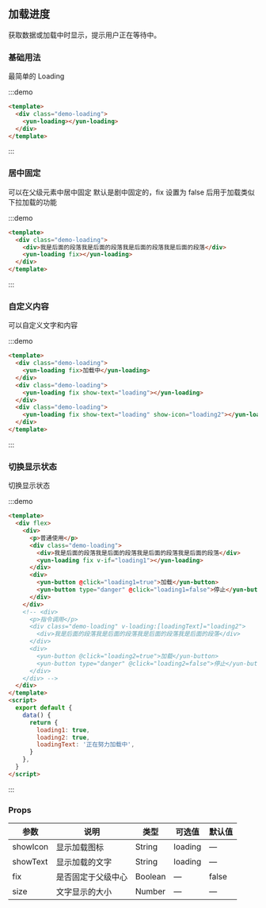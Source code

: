 ## 加载进度

获取数据或加载中时显示，提示用户正在等待中。

### 基础用法

最简单的 Loading

:::demo

```html
<template>
  <div class="demo-loading">
    <yun-loading></yun-loading>
  </div>
</template>
```

:::

### 居中固定

可以在父级元素中居中固定 默认是剧中固定的，fix 设置为 false 后用于加载类似下拉加载的功能

:::demo

```html
<template>
  <div class="demo-loading">
    <div>我是后面的段落我是后面的段落我是后面的段落我是后面的段落</div>
    <yun-loading fix></yun-loading>
  </div>
</template>
```

:::

### 自定义内容

可以自定义文字和内容

:::demo

```html
<template>
  <div class="demo-loading">
    <yun-loading fix>加载中</yun-loading>
  </div>
  <div class="demo-loading">
    <yun-loading fix show-text="loading"></yun-loading>
  </div>
  <div class="demo-loading">
    <yun-loading fix show-text="loading" show-icon="loading2"></yun-loading>
  </div>
</template>
```

:::

### 切换显示状态

切换显示状态

:::demo

```html
<template>
  <div flex>
    <div>
      <p>普通使用</p>
      <div class="demo-loading">
        <div>我是后面的段落我是后面的段落我是后面的段落我是后面的段落</div>
        <yun-loading fix v-if="loading1"></yun-loading>
      </div>
      <div>
        <yun-button @click="loading1=true">加载</yun-button>
        <yun-button type="danger" @click="loading1=false">停止</yun-button>
      </div>
    </div>
    <!-- <div>
      <p>指令调用</p>
      <div class="demo-loading" v-loading:[loadingText]="loading2">
        <div>我是后面的段落我是后面的段落我是后面的段落我是后面的段落</div>
      </div>
      <div>
        <yun-button @click="loading2=true">加载</yun-button>
        <yun-button type="danger" @click="loading2=false">停止</yun-button>
      </div>
    </div> -->
  </div>
</template>
<script>
  export default {
    data() {
      return {
        loading1: true,
        loading2: true,
        loadingText: '正在努力加载中',
      }
    },
  }
</script>
```

:::

### Props

| 参数     | 说明               | 类型    | 可选值  | 默认值 |
| -------- | ------------------ | ------- | ------- | ------ |
| showIcon | 显示加载图标       | String  | loading | —      |
| showText | 显示加载的文字     | String  | loading | —      |
| fix      | 是否固定于父级中心 | Boolean | —       | false  |
| size     | 文字显示的大小     | Number  | —       | —      |
